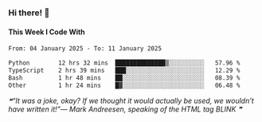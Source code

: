 ### Hi there! 👋

#### This Week I Code With
<!--START_SECTION:waka-->

```txt
From: 04 January 2025 - To: 11 January 2025

Python        12 hrs 32 mins  ██████████████▒░░░░░░░░░░   57.96 %
TypeScript    2 hrs 39 mins   ███░░░░░░░░░░░░░░░░░░░░░░   12.29 %
Bash          1 hr 48 mins    ██░░░░░░░░░░░░░░░░░░░░░░░   08.39 %
Other         1 hr 24 mins    █▓░░░░░░░░░░░░░░░░░░░░░░░   06.48 %
```

<!--END_SECTION:waka-->

<!--STARTS_HERE_QUOTE_README-->
<i>❝“It was a joke, okay?  If we thought it would actually be used, we wouldn’t have written it!”— Mark Andreesen, speaking of the HTML tag BLINK      ❞</i>
<!--ENDS_HERE_QUOTE_README-->
